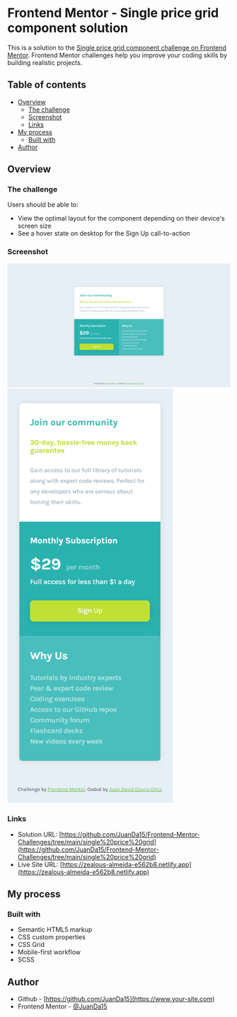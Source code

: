 # Frontend Mentor - Single price grid component solution

This is a solution to the [Single price grid component challenge on Frontend Mentor](https://www.frontendmentor.io/challenges/single-price-grid-component-5ce41129d0ff452fec5abbbc). Frontend Mentor challenges help you improve your coding skills by building realistic projects. 

## Table of contents

- [Overview](#overview)
  - [The challenge](#the-challenge)
  - [Screenshot](#screenshot)
  - [Links](#links)
- [My process](#my-process)
  - [Built with](#built-with)
- [Author](#author)

## Overview

### The challenge

Users should be able to:

- View the optimal layout for the component depending on their device's screen size
- See a hover state on desktop for the Sign Up call-to-action

### Screenshot

![](./assets/images/screenshots/1.PNG)
![](./assets/images/screenshots/2.PNG)


### Links

- Solution URL: [https://github.com/JuanDa15/Frontend-Mentor-Challenges/tree/main/single%20price%20grid](https://github.com/JuanDa15/Frontend-Mentor-Challenges/tree/main/single%20price%20grid)
- Live Site URL: [https://zealous-almeida-e562b8.netlify.app](https://zealous-almeida-e562b8.netlify.app)

## My process

### Built with

- Semantic HTML5 markup
- CSS custom properties
- CSS Grid
- Mobile-first workflow
- SCSS

## Author

- Github - [https://github.com/JuanDa15](https://www.your-site.com)
- Frontend Mentor - [@JuanDa15](https://www.frontendmentor.io/profile/JuanDa15)

